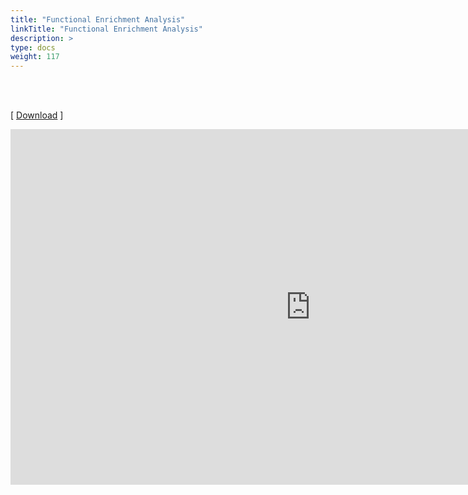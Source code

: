 ```yaml
---
title: "Functional Enrichment Analysis"
linkTitle: "Functional Enrichment Analysis"
description: >
type: docs
weight: 117
---
```


<br></br>

[ [Download](https://docs.google.com/presentation/d/1PGju26fjD38_T_4dcIHDLRCj7mtiKv-4SeDDDIdY75I/edit?usp=sharing) ]

<iframe src="https://docs.google.com/presentation/d/e/2PACX-1vSdNQWIafLd5v4956BsY_OPHp0sTdMXBZbaWZrrvprvXM13kbv8gOMYZUiz73HycN0EIZFiSAnlfk5G/embed?start=false&loop=false&delayms=60000" frameborder="0" width="960" height="569" allowfullscreen="true" mozallowfullscreen="true" webkitallowfullscreen="true"></iframe>




